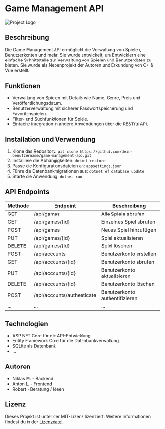 # Game Management API

![Project Logo](project-logo.jpeg)

## Beschreibung

Die Game Management API ermöglicht die Verwaltung von Spielen, Benutzerkonten und mehr. Sie wurde entwickelt, um Entwicklern eine einfache Schnittstelle zur Verwaltung von Spielen und Benutzerdaten zu bieten.
Sie wurde als Nebenprojekt der Autoren und Erkundung von C+ & Vue erstellt.

## Funktionen

- Verwaltung von Spielen mit Details wie Name, Genre, Preis und Veröffentlichungsdatum.
- Benutzerverwaltung mit sicherer Passwortspeicherung und Favoritenspielen.
- Filter- und Suchfunktionen für Spiele.
- Einfache Integration in andere Anwendungen über die RESTful API.

## Installation und Verwendung

1. Klone das Repository: `git clone https://github.com/dein-benutzername/game-management-api.git`
2. Installiere die Abhängigkeiten: `dotnet restore`
3. Passe die Konfigurationsdateien an: `appsettings.json`
4. Führe die Datenbankmigrationen aus: `dotnet ef database update`
5. Starte die Anwendung: `dotnet run`

## API Endpoints

| Methode | Endpoint                   | Beschreibung                                |
| ------- | -------------------------- | ------------------------------------------- |
| GET     | /api/games                 | Alle Spiele abrufen                        |
| GET     | /api/games/{id}            | Einzelnes Spiel abrufen                    |
| POST    | /api/games                 | Neues Spiel hinzufügen                     |
| PUT     | /api/games/{id}            | Spiel aktualisieren                        |
| DELETE  | /api/games/{id}            | Spiel löschen                              |
| POST    | /api/accounts              | Benutzerkonto erstellen                    |
| GET     | /api/accounts/{id}         | Benutzerkonto abrufen                      |
| PUT     | /api/accounts/{id}         | Benutzerkonto aktualisieren                |
| DELETE  | /api/accounts/{id}         | Benutzerkonto löschen                      |
| POST    | /api/accounts/authenticate | Benutzerkonto authentifizieren             |
| ...     | ...                        | ...                                       |

## Technologien

- ASP.NET Core für die API-Entwicklung
- Entity Framework Core für die Datenbankverwaltung
- SQLite als Datenbank
- ...

## Autoren

- Niklas M. - Backend
- Anton L. - Frontend
- Robert - Beratung / Ideen

## Lizenz

Dieses Projekt ist unter der MIT-Lizenz lizenziert. Weitere Informationen findest du in der [Lizenzdatei](LICENSE).

